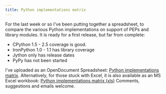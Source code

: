 ```yaml
---
title: Python implementations matrix
---
```


For the last week or so I've been putting together a spreadsheet, to
compare the various Python implementations on support of PEPs and
library modules. It is ready for a first release, but far from complete:

-   CPython 1.5 - 2.5 coverage is good.
-   IronPython 1.0 - 1.1 has library coverage
-   Jython only has release dates
-   PyPy has not been started

I've uploaded as an OpenDocument Spreadsheet: [Python implementations
matrix](../../../uploads/2007/09/python-matrix.ods "Python implementations matrix").
Alternatively, for those stuck with Excel, it is also available as an MS
Excel workbook: [Python implementations matrix
(xls)](../../../uploads/2007/09/python-matrix.xls "Python implementations matrix (xls)")
Comments, suggestions and emails welcome.

